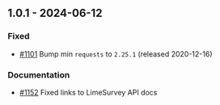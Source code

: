 ## 1.0.1 - 2024-06-12

### Fixed

- [#1101](https://github.com/edgarrmondragon/citric/issues/1101) Bump min `requests` to `2.25.1` (released 2020-12-16)

### Documentation

- [#1152](https://github.com/edgarrmondragon/citric/issues/1152) Fixed links to LimeSurvey API docs
